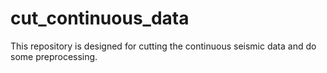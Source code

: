 cut_continuous_data
===================

This repository is designed for cutting the continuous seismic data and do some preprocessing.
